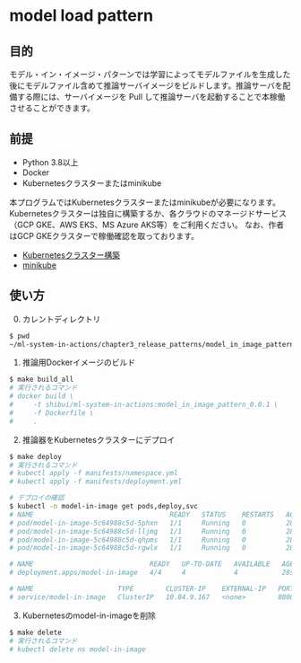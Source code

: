# model load pattern

## 目的

モデル・イン・イメージ・パターンでは学習によってモデルファイルを生成した後にモデルファイル含めて推論サーバイメージをビルドします。推論サーバを配備する際には、サーバイメージを Pull して推論サーバを起動することで本稼働させることができます。

## 前提

- Python 3.8以上
- Docker
- Kubernetesクラスターまたはminikube

本プログラムではKubernetesクラスターまたはminikubeが必要になります。
Kubernetesクラスターは独自に構築するか、各クラウドのマネージドサービス（GCP GKE、AWS EKS、MS Azure AKS等）をご利用ください。
なお、作者はGCP GKEクラスターで稼働確認を取っております。

- [Kubernetesクラスター構築](https://kubernetes.io/ja/docs/setup/)
- [minikube](https://kubernetes.io/ja/docs/setup/learning-environment/minikube/)

## 使い方

0. カレントディレクトリ

```sh
$ pwd
~/ml-system-in-actions/chapter3_release_patterns/model_in_image_pattern
```

1. 推論用Dockerイメージのビルド
   
```sh
$ make build_all
# 実行されるコマンド
# docker build \
#     -t shibui/ml-system-in-actions:model_in_image_pattern_0.0.1 \
#     -f Dockerfile \
#     .
```

2. 推論器をKubernetesクラスターにデプロイ

```sh
$ make deploy
# 実行されるコマンド
# kubectl apply -f manifests/namespace.yml
# kubectl apply -f manifests/deployment.yml

# デプロイの確認
$ kubectl -n model-in-image get pods,deploy,svc
# NAME                                  READY   STATUS    RESTARTS   AGE
# pod/model-in-image-5c64988c5d-5phxn   1/1     Running   0          28s
# pod/model-in-image-5c64988c5d-lljmg   1/1     Running   0          28s
# pod/model-in-image-5c64988c5d-qhpms   1/1     Running   0          28s
# pod/model-in-image-5c64988c5d-rgwlx   1/1     Running   0          28s

# NAME                             READY   UP-TO-DATE   AVAILABLE   AGE
# deployment.apps/model-in-image   4/4     4            4           28s

# NAME                     TYPE        CLUSTER-IP    EXTERNAL-IP   PORT(S)    AGE
# service/model-in-image   ClusterIP   10.84.9.167   <none>        8000/TCP   28s
```

3. Kubernetesのmodel-in-imageを削除

```sh
$ make delete
# 実行されるコマンド
# kubectl delete ns model-in-image
```
